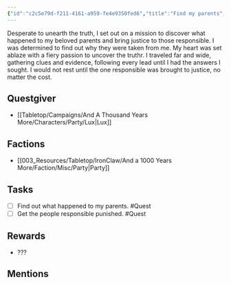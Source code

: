 ```yaml
---
{"id":"c2c5e79d-f211-4161-a959-fe4e9350fed6","title":"Find my parents","description":"Backstory quest.","publish":true,"date_created":"Sunday, March 19th 2023, 12:49:13 pm","date_modified":"Wednesday, April 10th 2024, 8:34:31 pm","cssclasses":["mado-heading"],"path":"Tabletop/Campaigns/And A Thousand Years More/Quests/Active/Find my parents.md","permalink":"/tabletop/campaigns/and-a-thousand-years-more/quests/active/find-my-parents/","PassFrontmatter":true}
---
```



Desperate to unearth the truth, I set out on a mission to discover what happened to my beloved parents and bring justice to those responsible. I was determined to find out why they were taken from me. My heart was set ablaze with a fiery passion to uncover the truthr. I traveled far and wide, gathering clues and evidence, following every lead until I had the answers I sought. I would not rest until the one responsible was brought to justice, no matter the cost.

## Questgiver

- [[Tabletop/Campaigns/And A Thousand Years More/Characters/Party/Lux\|Lux]]

## Factions

- [[003_Resources/Tabletop/IronClaw/And a 1000 Years More/Faction/Misc/Party\|Party]]

## Tasks

- [ ] Find out what happened to my parents. #Quest
- [ ] Get the people responsible punished. #Quest

## Rewards

- ???

## Mentions


